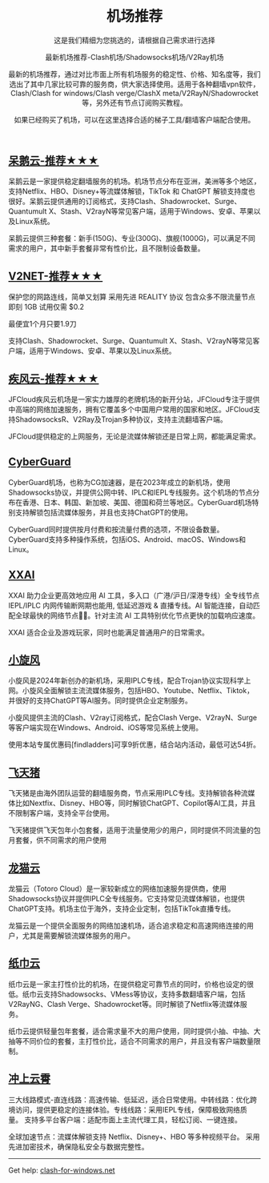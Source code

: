<header>

<!--
  <<< Author notes: Course header >>>
  Include a 1280×640 image, course title in sentence case, and a concise description in emphasis.
  In your repository settings: enable template repository, add your 1280×640 social image, auto delete head branches.
  Add your open source license, GitHub uses MIT license.
-->

# 机场推荐

这是我们精细为您挑选的，请根据自己需求进行选择

最新机场推荐-Clash机场/Shadowsocks机场/V2Ray机场

最新的机场推荐，通过对比市面上所有机场服务的稳定性、价格、知名度等，我们选出了其中几家比较可靠的服务商，供大家选择使用。适用于各种翻墙vpn软件，Clash/Clash for windows/Clash verge/ClashX meta/V2RayN/Shadowrocket等，另外还有节点订阅购买教程。

如果已经购买了机场，可以在这里选择合适的梯子工具/翻墙客户端配合使用。


</header>


## [呆鹅云-推荐★★★](https://www.sillygoose.icu/#/register?code=BZ02ffHC)

呆鹅云是一家提供稳定翻墙服务的机场。机场节点分布在亚洲，美洲等多个地区，支持Netflix、HBO、Disney+等流媒体解锁，TikTok 和 ChatGPT 解锁支持度也很好。呆鹅云提供通用的订阅格式，支持Clash、Shadowrocket、Surge、Quantumult X、Stash、V2rayN等常见客户端，适用于Windows、安卓、苹果以及Linux系统。

呆鹅云提供三种套餐：新手(150G)、专业(300G)、旗舰(1000G)，可以满足不同需求的用户，其中新手套餐非常有性价比，且不限制设备数量。


## [V2NET-推荐★★★](http://x.v2ray.cx/aff.php?aff=3913#V2NET-推荐★★★)

保护您的网路连线，简单又划算
采用先进 REALITY 协议
包含众多不限流量节点
即刻 1GB 试用仅需 $0.2

最便宜1个月只要1.9刀

支持Clash、Shadowrocket、Surge、Quantumult X、Stash、V2rayN等常见客户端，适用于Windows、安卓、苹果以及Linux系统。


## [疾风云-推荐★★★](https://homes.tr25.cn?code=N8pw#疾风云-推荐★★★)

JFCloud疾风云机场是一家实力雄厚的老牌机场的新开分站，JFCloud专注于提供中高端的网络加速服务，拥有它覆盖多个中国用户常用的国家和地区。JFCloud支持ShadowsocksR、V2Ray及Trojan多种协议，支持主流翻墙客户端。

JFCloud提供稳定的上网服务，无论是流媒体解锁还是日常上网，都能满足需求。


## [CyberGuard](https://www.cyberguard.best/#/register?code=NrAyC7pV#CyberGuard)

CyberGuard机场，也称为CG加速器，是在2023年成立的新机场，使用Shadowsocks协议，并提供公网中转、IPLC和IEPL专线服务。这个机场的节点分布在香港、日本、韩国、新加坡、美国、德国和荷兰等地区。CyberGuard机场特别支持解锁包括流媒体服务，并且也支持ChatGPT的使用。

CyberGuard同时提供按月付费和按流量付费的选项，不限设备数量。CyberGuard支持多种操作系统，包括iOS、Android、macOS、Windows和Linux。


## [XXAI](https://xx-ai.co?invite_code=MwD7dU5t#XXAI)

XXAI 助力企业更高效地应用 AI 工具，多入口（广港/沪日/深港专线）全专线节点 IEPL/IPLC 内网传输断网期也能用, 低延迟游戏 & 直播专线。AI 智能连接，自动匹配全球最快的网络节点。针对主流 AI 工具特别优化节点更快的加载响应速度。

XXAI 适合企业及游戏玩家，同时也能满足普通用户的日常需求。


## [小旋风](https://cinb01.xxfaff.cc/#/register?inviteCode=F7877760028C#小旋风)

小旋风是2024年新创办的新机场，采用IPLC专线，配合Trojan协议实现科学上网。小旋风全面解锁主流流媒体服务，包括HBO、Youtube、Netflix、Tiktok，并很好的支持ChatGPT等AI服务。同时提供企业定制服务。

小旋风提供主流的Clash、V2ray订阅格式，配合Clash Verge、V2rayN、Surge等客户端实现在Windows、Android、iOS等常见系统上使用。

使用本站专属优惠码[findladders]可享9折优惠，结合站内活动，最低可达54折。


## [飞天猪](https://ftzvipaffcom06.fliggyvipaff.xyz/#/register?code=3algNBAo#飞天猪)

飞天猪是由海外团队运营的翻墙服务商，节点采用IPLC专线。支持解锁各种流媒体比如Nextfix、Disney、HBO等，同时解锁ChatGPT、Copilot等AI工具，并且不限制客户端，支持全平台使用。

飞天猪提供飞天包年小包套餐，适用于流量使用少的用户，同时提供不同流量的包月套餐，供不同需求的用户使用


## [龙猫云](https://inv02.lmaff01.cc/register?aff=zFmNYFly#龙猫云)

龙猫云（Totoro Cloud）是一家较新成立的网络加速服务提供商，使用Shadowsocks协议并提供IPLC全专线服务。它支持常见流媒体解锁，也提供ChatGPT支持。机场主位于海外，支持企业定制，包括TikTok直播专线。

龙猫云是一个提供全面服务的网络加速机场，适合追求稳定和高速网络连接的用户，尤其是需要解锁流媒体服务的用户。


## [纸巾云](https://obb.papercloud.online/#/register?code=3GCWPtFI#纸巾云)

纸巾云是一家主打性价比的机场，在提供稳定可靠节点的同时，价格也设定的很低。纸巾云支持Shadowsocks、VMess等协议，支持多数翻墙客户端，包括V2RayNG、Clash Verge、Shadowrocket等。同时解锁了Netflix等流媒体服务。

纸巾云提供轻量包年套餐，适合需求量不大的用户使用，同时提供小抽、中抽、大抽等不同价位的套餐，主打性价比，适合不同需求的用户，并且没有客户端数量限制。


## [冲上云霄](https://cpdd.one/?r=48447#冲上云霄)

三大线路模式-直连线路：高速传输、低延迟，适合日常使用。中转线路：优化跨境访问，提供更稳定的连接体验。专线线路：采用IEPL专线，保障极致网络质量。
支持多平台客户端：适配市面上主流代理工具，轻松订阅、一键连接。

全球加速节点：流媒体解锁支持 Netflix、Disney+、HBO 等多种视频平台。
采用先进加密技术，确保隐私安全与数据完整性。

<footer>

<!--
  <<< Author notes: Footer >>>
  Add a link to get support, GitHub status page, code of conduct, license link.
-->

---

Get help: [clash-for-windows.net](https://clash-for-windows.net/) 

</footer>

